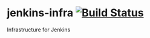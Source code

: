 # jenkins-infra [![Build Status](https://travis-ci.org/thedataincubator/jenkins-infra.svg?branch=master)](https://travis-ci.org/thedataincubator/jenkins-infra)
Infrastructure for Jenkins
